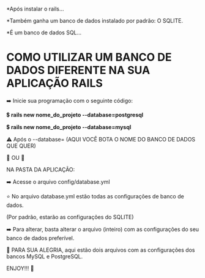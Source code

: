 *Após instalar o rails...

*Também ganha um banco de dados instalado por padrão: O SQLITE.

*É um banco de dados SQL... 


# COMO UTILIZAR UM BANCO DE DADOS DIFERENTE NA SUA APLICAÇÃO RAILS #

➡️ Inicie sua programação com o seguinte código:

💲 **rails new nome_do_projeto --database=postgresql**

💲 **rails new nome_do_projeto --database=mysql**

⚠️ Após o --database= (AQUI VOCÊ BOTA O NOME DO BANCO DE DADOS QUE QUER)


🔻 OU 🔻


NA PASTA DA APLICAÇÃO:

➡️ Acesse o arquivo config/database.yml

⭐ No arquivo database.yml estão todas as configurações de banco de dados.

(Por padrão, estarão as configurações do SQLITE)


➡️ Para alterar, basta alterar o arquivo (inteiro) com as configurações do seu banco de dados preferível.

💙 PARA SUA ALEGRIA, aqui estão dois arquivos com as configurações dos bancos MySQL e PostgreSQL.

ENJOY!!! 🍾

